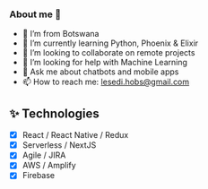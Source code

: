 ### About me 👋

- 🔭 I’m from Botswana
- 🌱 I’m currently learning Python, Phoenix & Elixir
- 👯 I’m looking to collaborate on remote projects
- 🤔 I’m looking for help with Machine Learning
- 💬 Ask me about chatbots and mobile apps
- 📫 How to reach me: lesedi.hobs@gmail.com

## ✨ Technologies

-   [x] React / React Native / Redux
-   [x] Serverless / NextJS
-   [x] Agile / JIRA
-   [x] AWS / Amplify
-   [x] Firebase
